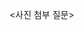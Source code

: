 <사진 첨부 질문>

<!-- - 1.그리드안에 컨텐츠 정렬 아래로 어떻게 내리나요ㅜㅜ -->
<!-- - 2.헤더 길이 조절 못하겠습니다(=길이 어떻게 줄이는지 모르겠어요 css에서 길이 관련된걸 못 찾겠어요?) -->
<!-- - 3.quick-content저 편지처럼 생긴거 이동을 못 시키겠어요(안 움직여요ㅜㅜ) -->
<!-- - 4.이런 버튼 button type button 안쓰고 그냥 a로 만드는법 -->
  <!-- (=그냥 a , span 같은걸로 만들면 block처럼 1줄을 다 써서 모양을 못 만들겠어요) -->
<!-- - 5.저 보라화살표 같은거는 왜 애프터로 만들어야 하나요? -->
<!-- - 6.cj ai center 홈페이지의 research 섹션처럼 그 주변에 마우스 갖다대면 동시에 1.그림도 카지고,2. span색깔도 바뀌는거는 javascript로 하는건가요? -->

<!-- - 7.about sec 제가 margin먹여서 위치 조정하긴 했는데 막 해가지고 도대체 어떻게 해야 위치 조정 잘하느지 모르겠어요 지금 한것도 반응형으로 줄이면서 확인하면 하면 무너질것 같은 위치인데 도대체 위치조정 반응형 까지 고려해서 잘하나요?
- 8.about sec 제가 margin먹여서 위치 조정하긴 했는데 막 해가지고 도대체 어떻게 해야 위치 조정 잘하느지 모르겠어요 지금 한것도 반응형으로 줄이면서 확인하면 하면 무너질것 같은 위치인데 도대체 위치조정 반응형 까지 고려해서 잘하나요? -->

<!-- - 중첩 클래스를 selector로 지정하는 방법 -->
